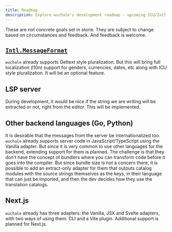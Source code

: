 ```yaml
---
title: Roadmap
description: Explore wuchale's development roadmap - upcoming ICU/Intl.MessageFormat support, backend language extraction for Go & Python, Next.js adapter, and LSP tooling.
---
```


These are not concrete goals set in stone. They are subject to change based on
circumstances and feedback. And feedback is welcome.

## [`Intl.MessageFormat`](https://formatjs.github.io/docs/intl-messageformat/)

`wuchale` already supports Gettext style pluralization. But this will bring
full localization (l10n) support for genders, currencies, dates, etc along
with ICU style pluralization. It will be an optional feature.

## LSP server

During development, it would be nice if the string we are writing will be extracted
or not, right from the editor. This will be implemented.

## Other backend languages (Go, Python)

It is desirable that the messages from the server be internationalized too.
`wuchale` already supports server code in JavaScript/TypeScript using the
Vanilla adapter. But since it is very common to use other languages for the
backend, extending support for them is planned. The challenge is that they
don't have the concept of bundlers where you can transform code before it goes
into the compiler. But since bundle size is not a concern there, it is possible
to add an extract-only adapter for them that outputs catalog modules with the
source strings themselves as the keys, in their language that can just be
imported, and then the dev decides how they use the translation catalogs.

## Next.js

`wuchale` already has three adapters: the Vanilla, JSX and Svelte adapters,
with two ways of using them: CLI and a Vite plugin. Additional support is
planned for Next.js.

